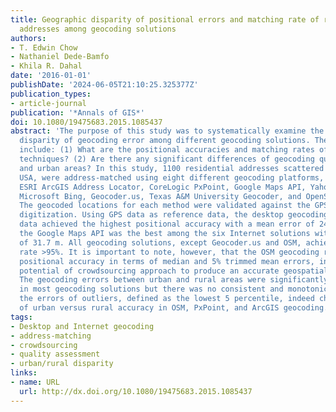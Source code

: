 ```yaml
---
title: Geographic disparity of positional errors and matching rate of residential
  addresses among geocoding solutions
authors:
- T. Edwin Chow
- Nathaniel Dede-Bamfo
- Khila R. Dahal
date: '2016-01-01'
publishDate: '2024-06-05T21:10:25.325377Z'
publication_types:
- article-journal
publication: '*Annals of GIS*'
doi: 10.1080/19475683.2015.1085437
abstract: 'The purpose of this study was to systematically examine the geographic
  disparity of geocoding error among different geocoding solutions. The research questions
  include: (1) What are the positional accuracies and matching rates of various geocoding
  techniques? (2) Are there any significant differences of geocoding quality in rural
  and urban areas? In this study, 1100 residential addresses scattered across Texas,
  USA, were address-matched using eight different geocoding platforms, including the
  ESRI ArcGIS Address Locator, CoreLogic PxPoint, Google Maps API, Yahoo! PlaceFinder,
  Microsoft Bing, Geocoder.us, Texas A&M University Geocoder, and OpenStreetMap (OSM).
  The geocoded locations for each method were validated against the GPS data and manual
  digitization. Using GPS data as reference data, the desktop geocoding using parcel
  data achieved the highest positional accuracy with a mean error of 24.8 m, whereas
  the Google Maps API was the best among the six Internet solutions with a mean error
  of 31.7 m. All geocoding solutions, except Geocoder.us and OSM, achieved a matching
  rate >95%. It is important to note, however, that the OSM geocoding revealed decent
  positional accuracy in terms of median and 5% trimmed mean errors, indicating the
  potential of crowdsourcing approach to produce an accurate geospatial data set.
  The geocoding errors between urban and rural areas were significantly different
  in most geocoding solutions but there was no consistent and monotonic trend. Excluding
  the errors of outliers, defined as the lowest 5 percentile, indeed changed the direction
  of urban versus rural accuracy in OSM, PxPoint, and ArcGIS geocoding.'
tags:
- Desktop and Internet geocoding
- address-matching
- crowdsourcing
- quality assessment
- urban/rural disparity
links:
- name: URL
  url: http://dx.doi.org/10.1080/19475683.2015.1085437
---
```

